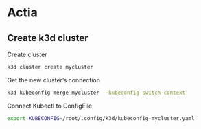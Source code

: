 # Actia
## Create k3d cluster

Create cluster 
```bash
k3d cluster create mycluster
```

Get the new cluster’s connection 
```bash
k3d kubeconfig merge mycluster --kubeconfig-switch-context
```

Connect Kubectl to ConfigFile 
```bash
export KUBECONFIG=/root/.config/k3d/kubeconfig-mycluster.yaml
```
